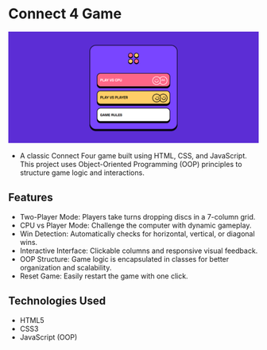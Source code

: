 # Connect 4 Game
![Game Preview](img/main-menu.png)

- A classic Connect Four game built using HTML, CSS, and JavaScript. This project uses Object-Oriented Programming (OOP) principles to structure game logic and interactions.

## Features
- Two-Player Mode: Players take turns dropping discs in a 7-column grid.
- CPU vs Player Mode: Challenge the computer with dynamic gameplay.
- Win Detection: Automatically checks for horizontal, vertical, or diagonal wins.
- Interactive Interface: Clickable columns and responsive visual feedback.
- OOP Structure: Game logic is encapsulated in classes for better organization and scalability.
- Reset Game: Easily restart the game with one click.

## Technologies Used
- HTML5
- CSS3
- JavaScript (OOP)
